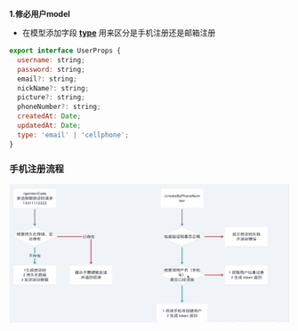 **1.修必用户model**

* 在模型添加字段 **[type]()** 用来区分是手机注册还是邮箱注册

```javascript
export interface UserProps {
  username: string;
  password: string;
  email?: string;
  nickName?: string;
  picture?: string;
  phoneNumber?: string;
  createdAt: Date;
  updatedAt: Date;
  type: 'email' | 'cellphone';
}
```

### 手机注册流程

![1665847972686](image/6-6完成手机登录编码/1665847972686.png)
